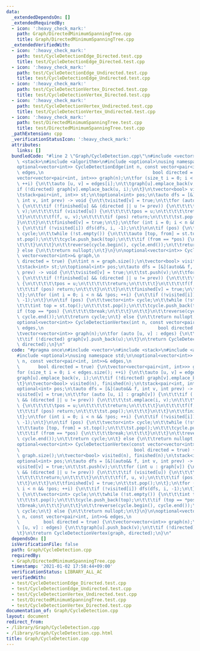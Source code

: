 ```yaml
---
data:
  _extendedDependsOn: []
  _extendedRequiredBy:
  - icon: ':heavy_check_mark:'
    path: Graph/DirectedMinimumSpanningTree.cpp
    title: Graph/DirectedMinimumSpanningTree.cpp
  _extendedVerifiedWith:
  - icon: ':heavy_check_mark:'
    path: test/CycleDetectionEdge_Directed.test.cpp
    title: test/CycleDetectionEdge_Directed.test.cpp
  - icon: ':heavy_check_mark:'
    path: test/CycleDetectionEdge_Undirected.test.cpp
    title: test/CycleDetectionEdge_Undirected.test.cpp
  - icon: ':heavy_check_mark:'
    path: test/CycleDetectionVertex_Directed.test.cpp
    title: test/CycleDetectionVertex_Directed.test.cpp
  - icon: ':heavy_check_mark:'
    path: test/CycleDetectionVertex_Undirected.test.cpp
    title: test/CycleDetectionVertex_Undirected.test.cpp
  - icon: ':heavy_check_mark:'
    path: test/DirectedMinimumSpanningTree.test.cpp
    title: test/DirectedMinimumSpanningTree.test.cpp
  _pathExtension: cpp
  _verificationStatusIcon: ':heavy_check_mark:'
  attributes:
    links: []
  bundledCode: "#line 2 \"Graph/CycleDetection.cpp\"\n#include <vector>\n#include\
    \ <stack>\n#include <algorithm>\n#include <optional>\nusing namespace std;\n\n\
    optional<vector<int>> CycleDetectionEdge(int n, const vector<pair<int, int>>&\
    \ edges,\n                                         bool directed = true) {\n\t\
    vector<vector<pair<int, int>>> graph(n);\n\tfor (size_t i = 0; i < edges.size();\
    \ ++i) {\n\t\tauto [u, v] = edges[i];\n\t\tgraph[u].emplace_back(v, i);\n\t\t\
    if (!directed) graph[v].emplace_back(u, i);\n\t}\n\tvector<bool> visited(n), finished(n);\n\
    \tstack<pair<int, int>> st;\n\toptional<int> pos;\n\tauto dfs = [&](auto&& f,\
    \ int v, int prev) -> void {\n\t\tvisited[v] = true;\n\t\tfor (auto [u, i] : graph[v])\
    \ {\n\t\t\tif (!finished[u] && (directed || u != prev)) {\n\t\t\t\tst.emplace(i,\
    \ v);\n\t\t\t\tif (visited[u]) {\n\t\t\t\t\tpos = u;\n\t\t\t\t\treturn;\n\t\t\t\
    \t}\n\t\t\t\tf(f, u, v);\n\t\t\t\tif (pos) return;\n\t\t\t\tst.pop();\n\t\t\t\
    }\n\t\t}\n\t\tfinished[v] = true;\n\t};\n\tfor (int i = 0; i < n && !pos; ++i)\
    \ {\n\t\tif (!visited[i]) dfs(dfs, i, -1);\n\t}\n\n\tif (pos) {\n\t\tvector<int>\
    \ cycle;\n\t\twhile (!st.empty()) {\n\t\t\tauto [top, from] = st.top();\n\t\t\t\
    st.pop();\n\t\t\tcycle.push_back(top);\n\t\t\tif (from == *pos) {\n\t\t\t\tbreak;\n\
    \t\t\t}\n\t\t}\n\t\treverse(cycle.begin(), cycle.end());\n\t\treturn cycle;\n\t\
    } else {\n\t\treturn nullopt;\n\t}\n}\n\noptional<vector<int>> CycleDetectionVertex(const\
    \ vector<vector<int>>& graph,\n                                           bool\
    \ directed = true) {\n\tint n = graph.size();\n\tvector<bool> visited(n), finished(n);\n\
    \tstack<int> st;\n\toptional<int> pos;\n\tauto dfs = [&](auto&& f, int v, int\
    \ prev) -> void {\n\t\tvisited[v] = true;\n\t\tst.push(v);\n\t\tfor (int u : graph[v])\
    \ {\n\t\t\tif (!finished[u] && (directed || u != prev)) {\n\t\t\t\tif (visited[u])\
    \ {\n\t\t\t\t\tpos = u;\n\t\t\t\t\treturn;\n\t\t\t\t}\n\t\t\t\tf(f, u, v);\n\t\
    \t\t\tif (pos) return;\n\t\t\t}\n\t\t}\n\t\tfinished[v] = true;\n\t\tst.pop();\n\
    \t};\n\tfor (int i = 0; i < n && !pos; ++i) {\n\t\tif (!visited[i]) dfs(dfs, i,\
    \ -1);\n\t}\n\n\tif (pos) {\n\t\tvector<int> cycle;\n\t\twhile (!st.empty()) {\n\
    \t\t\tint top = st.top();\n\t\t\tst.pop();\n\t\t\tcycle.push_back(top);\n\t\t\t\
    if (top == *pos) {\n\t\t\t\tbreak;\n\t\t\t}\n\t\t}\n\t\treverse(cycle.begin(),\
    \ cycle.end());\n\t\treturn cycle;\n\t} else {\n\t\treturn nullopt;\n\t}\n}\n\n\
    optional<vector<int>> CycleDetectionVertex(int n, const vector<pair<int, int>>&\
    \ edges,\n                                           bool directed = true) {\n\
    \tvector<vector<int>> graph(n);\n\tfor (auto [u, v] : edges) {\n\t\tgraph[u].push_back(v);\n\
    \t\tif (!directed) graph[v].push_back(u);\n\t}\n\treturn CycleDetectionVertex(graph,\
    \ directed);\n}\n"
  code: "#pragma once\n#include <vector>\n#include <stack>\n#include <algorithm>\n\
    #include <optional>\nusing namespace std;\n\noptional<vector<int>> CycleDetectionEdge(int\
    \ n, const vector<pair<int, int>>& edges,\n                                  \
    \       bool directed = true) {\n\tvector<vector<pair<int, int>>> graph(n);\n\t\
    for (size_t i = 0; i < edges.size(); ++i) {\n\t\tauto [u, v] = edges[i];\n\t\t\
    graph[u].emplace_back(v, i);\n\t\tif (!directed) graph[v].emplace_back(u, i);\n\
    \t}\n\tvector<bool> visited(n), finished(n);\n\tstack<pair<int, int>> st;\n\t\
    optional<int> pos;\n\tauto dfs = [&](auto&& f, int v, int prev) -> void {\n\t\t\
    visited[v] = true;\n\t\tfor (auto [u, i] : graph[v]) {\n\t\t\tif (!finished[u]\
    \ && (directed || u != prev)) {\n\t\t\t\tst.emplace(i, v);\n\t\t\t\tif (visited[u])\
    \ {\n\t\t\t\t\tpos = u;\n\t\t\t\t\treturn;\n\t\t\t\t}\n\t\t\t\tf(f, u, v);\n\t\
    \t\t\tif (pos) return;\n\t\t\t\tst.pop();\n\t\t\t}\n\t\t}\n\t\tfinished[v] = true;\n\
    \t};\n\tfor (int i = 0; i < n && !pos; ++i) {\n\t\tif (!visited[i]) dfs(dfs, i,\
    \ -1);\n\t}\n\n\tif (pos) {\n\t\tvector<int> cycle;\n\t\twhile (!st.empty()) {\n\
    \t\t\tauto [top, from] = st.top();\n\t\t\tst.pop();\n\t\t\tcycle.push_back(top);\n\
    \t\t\tif (from == *pos) {\n\t\t\t\tbreak;\n\t\t\t}\n\t\t}\n\t\treverse(cycle.begin(),\
    \ cycle.end());\n\t\treturn cycle;\n\t} else {\n\t\treturn nullopt;\n\t}\n}\n\n\
    optional<vector<int>> CycleDetectionVertex(const vector<vector<int>>& graph,\n\
    \                                           bool directed = true) {\n\tint n =\
    \ graph.size();\n\tvector<bool> visited(n), finished(n);\n\tstack<int> st;\n\t\
    optional<int> pos;\n\tauto dfs = [&](auto&& f, int v, int prev) -> void {\n\t\t\
    visited[v] = true;\n\t\tst.push(v);\n\t\tfor (int u : graph[v]) {\n\t\t\tif (!finished[u]\
    \ && (directed || u != prev)) {\n\t\t\t\tif (visited[u]) {\n\t\t\t\t\tpos = u;\n\
    \t\t\t\t\treturn;\n\t\t\t\t}\n\t\t\t\tf(f, u, v);\n\t\t\t\tif (pos) return;\n\t\
    \t\t}\n\t\t}\n\t\tfinished[v] = true;\n\t\tst.pop();\n\t};\n\tfor (int i = 0;\
    \ i < n && !pos; ++i) {\n\t\tif (!visited[i]) dfs(dfs, i, -1);\n\t}\n\n\tif (pos)\
    \ {\n\t\tvector<int> cycle;\n\t\twhile (!st.empty()) {\n\t\t\tint top = st.top();\n\
    \t\t\tst.pop();\n\t\t\tcycle.push_back(top);\n\t\t\tif (top == *pos) {\n\t\t\t\
    \tbreak;\n\t\t\t}\n\t\t}\n\t\treverse(cycle.begin(), cycle.end());\n\t\treturn\
    \ cycle;\n\t} else {\n\t\treturn nullopt;\n\t}\n}\n\noptional<vector<int>> CycleDetectionVertex(int\
    \ n, const vector<pair<int, int>>& edges,\n                                  \
    \         bool directed = true) {\n\tvector<vector<int>> graph(n);\n\tfor (auto\
    \ [u, v] : edges) {\n\t\tgraph[u].push_back(v);\n\t\tif (!directed) graph[v].push_back(u);\n\
    \t}\n\treturn CycleDetectionVertex(graph, directed);\n}\n"
  dependsOn: []
  isVerificationFile: false
  path: Graph/CycleDetection.cpp
  requiredBy:
  - Graph/DirectedMinimumSpanningTree.cpp
  timestamp: '2021-01-02 17:58:44+09:00'
  verificationStatus: LIBRARY_ALL_AC
  verifiedWith:
  - test/CycleDetectionEdge_Directed.test.cpp
  - test/CycleDetectionEdge_Undirected.test.cpp
  - test/CycleDetectionVertex_Undirected.test.cpp
  - test/DirectedMinimumSpanningTree.test.cpp
  - test/CycleDetectionVertex_Directed.test.cpp
documentation_of: Graph/CycleDetection.cpp
layout: document
redirect_from:
- /library/Graph/CycleDetection.cpp
- /library/Graph/CycleDetection.cpp.html
title: Graph/CycleDetection.cpp
---
```

